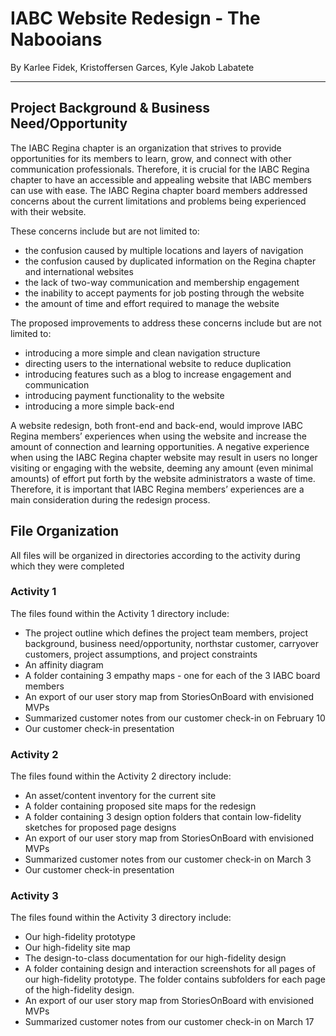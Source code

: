 # IABC Website Redesign - The Nabooians
By Karlee Fidek, Kristoffersen Garces, Kyle Jakob Labatete
***
## Project Background & Business Need/Opportunity
  The IABC Regina chapter is an organization that strives to provide opportunities for its members to learn, grow, and connect with other communication professionals. Therefore, it is crucial for the IABC Regina chapter to have an accessible and appealing website that IABC members can use with ease. The IABC Regina chapter board members addressed concerns about the current limitations and problems being experienced with their website. 

These concerns include but are not limited to:
* the confusion caused by multiple locations and layers of navigation
* the confusion caused by duplicated information on the Regina chapter and international websites
* the lack of two-way communication and membership engagement
* the inability to accept payments for job posting through the website
* the amount of time and effort required to manage the website

The proposed improvements to address these concerns include but are not limited to:
* introducing a more simple and clean navigation structure
* directing users to the international website to reduce duplication
* introducing features such as a blog to increase engagement and communication
* introducing payment functionality to the website
* introducing a more simple back-end

A website redesign, both front-end and back-end, would improve IABC Regina members’ experiences when using the website and increase the amount of connection and learning opportunities. A negative experience when using the IABC Regina chapter website may result in users no longer visiting or engaging with the website, deeming any amount (even minimal amounts) of effort put forth by the website administrators a waste of time. Therefore, it is important that IABC Regina members’ experiences are a main consideration during the redesign process.

## File Organization
All files will be organized in directories according to the activity during which they were completed
### Activity 1
The files found within the Activity 1 directory include:
* The project outline which defines the project team members, project background, business need/opportunity, northstar customer, carryover customers, project assumptions, and project constraints
* An affinity diagram
* A folder containing 3 empathy maps - one for each of the 3 IABC board members
* An export of our user story map from StoriesOnBoard with envisioned MVPs
* Summarized customer notes from our customer check-in on February 10
* Our customer check-in presentation
### Activity 2
The files found within the Activity 2 directory include:
* An asset/content inventory for the current site
* A folder containing proposed site maps for the redesign
* A folder containing 3 design option folders that contain low-fidelity sketches for proposed page designs
* An export of our user story map from StoriesOnBoard with envisioned MVPs
* Summarized customer notes from our customer check-in on March 3
* Our customer check-in presentation
### Activity 3
The files found within the Activity 3 directory include:
* Our high-fidelity prototype
* Our high-fidelity site map
* The design-to-class documentation for our high-fidelity design
* A folder containing design and interaction screenshots for all pages of our high-fidelity prototype.
  The folder contains subfolders for each page of the high-fidelity design.
* An export of our user story map from StoriesOnBoard with envisioned MVPs
* Summarized customer notes from our customer check-in on March 17
